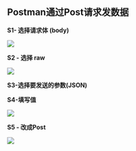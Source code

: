 ## Postman通过Post请求发数据

**S1- 选择请求体 (body)**

![](C:\Users\Jiayu\AppData\Roaming\marktext\images\2023-05-07-12-15-19-image.png)

**S2 - 选择 raw**

![](C:\Users\Jiayu\AppData\Roaming\marktext\images\2023-05-10-13-37-53-image.png)

**S3-选择要发送的参数(JSON)**

**S4-填写值**

![](C:\Users\Jiayu\AppData\Roaming\marktext\images\2023-05-10-13-39-50-image.png)

**S5 - 改成Post**

![](C:\Users\Jiayu\AppData\Roaming\marktext\images\2023-05-10-13-40-33-image.png)
